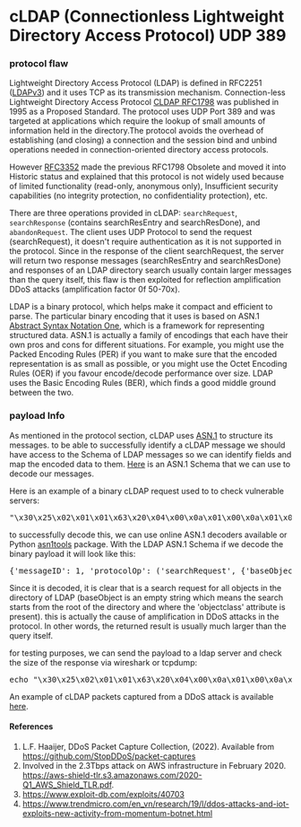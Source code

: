 # cLDAP (Connectionless Lightweight Directory Access Protocol) UDP 389


### protocol flaw


Lightweight Directory Access Protocol (LDAP) is defined in RFC2251 ([LDAPv3](https://tools.ietf.org/html/rfc2251)) and it uses TCP as its transmission mechanism. Connection-less Lightweight Directory Access Protocol [CLDAP RFC1798](https://datatracker.ietf.org/doc/html/rfc1798) was published in 1995 as a Proposed Standard.  The protocol uses UDP Port 389 and was targeted at applications which require the lookup of small amounts of information held in the directory.The protocol avoids the overhead of establishing (and closing) a connection and the session bind and unbind operations needed in connection-oriented directory access protocols.


However [RFC3352](https://datatracker.ietf.org/doc/html/rfc3352) made the previous RFC1798 Obsolete and moved it into Historic status and explained that this protocol is not widely used because of limited functionality (read-only, anonymous only), Insufficient security capabilities (no integrity protection, no confidentiality protection), etc.


There are three operations provided in cLDAP: `searchRequest`, `searchResponse` (contains searchResEntry and searchResDone), and `abandonRequest`. The client uses UDP Protocol to send the request (searchRequest), it doesn't require authentication as it is not supported in the protocol. Since in the response of the client searchRequest, the server will return two response messages (searchResEntry and searchResDone) and responses of an LDAP directory search usually contain larger messages than the query itself, this flaw is then exploited for reflection amplification DDoS attacks (amplification factor 0f 50-70x).

LDAP is a binary protocol, which helps make it compact and efficient to parse. The particular binary encoding that it uses is based on ASN.1 [Abstract Syntax Notation One](https://en.wikipedia.org/wiki/ASN.1), which is a framework for representing structured data. ASN.1 is actually a family of encodings that each have their own pros and cons for different situations. For example, you might use the Packed Encoding Rules (PER) if you want to make sure that the encoded representation is as small as possible, or you might use the Octet Encoding Rules (OER) if you favour encode/decode performance over size. LDAP uses the Basic Encoding Rules (BER), which finds a good middle ground between the two.

### payload Info

As mentioned in the protocol section, cLDAP uses [ASN.1](https://datatracker.ietf.org/doc/html/rfc1798#section-4) to structure its messages. to be able to successfully identify a cLDAP message we should have access to the Schema of LDAP messages so we can identify fields and map the encoded data to them. [Here](docker/ldap-v3.asn) is an ASN.1 Schema that we can use to decode our messages.

Here is an example of a binary cLDAP request used to to check vulnerable servers: <pre> "\x30\x25\x02\x01\x01\x63\x20\x04\x00\x0a\x01\x00\x0a\x01\x00\x02\x01\x00\x02\x01\x00\x01\x01\x00\x87\x0b\x6f\x62\x6a\x65\x63\x74\x63\x6c\x61\x73\x73\x30\x00</pre>

to successfully decode this, we can use online ASN.1 decoders available or Python [asn1tools](https://pypi.org/project/asn1tools/) package.
With the LDAP ASN.1 Schema if we decode the binary payload it will look like this:
<pre>
{'messageID': 1, 'protocolOp': ('searchRequest', {'baseObject': b'', 'scope': 'baseObject', 'derefAliases': 'neverDerefAliases', 'sizeLimit': 0, 'timeLimit': 0, 'typesOnly': False, 'filter': ('present', b'objectclass'), 'attributes': []})}
</pre>
Since it is decoded, it is clear that is a search request for all objects in the directory of LDAP (baseObject is an empty string which means the search starts from the root of the directory and where the 'objectclass' attribute is present). this is actually the cause of amplification in DDoS attacks in the protocol. In other words, the returned result is usually much larger than the query itself.

for testing purposes, we can send the payload to a ldap server and check the size of the response via wireshark or tcpdump:
<pre>echo "\x30\x25\x02\x01\x01\x63\x20\x04\x00\x0a\x01\x00\x0a\x01\x00\x02\x01\x00\x02\x01\x00\x01\x01\x00\x87\x0b\x6f\x62\x6a\x65\x63\x74\x63\x6c\x61\x73\x73\x30\x00" | nc -4u -w1 SERVER-ADDRESS-HERE 389</pre>

An example of cLDAP packets captured from a DDoS attack is available [here](amp.cldap.pcap).





#### References
1) L.F. Haaijer, DDoS Packet Capture Collection, (2022). Available from https://github.com/StopDDoS/packet-captures
2) Involved in the 2.3Tbps attack on AWS infrastructure in February 2020. <https://aws-shield-tlr.s3.amazonaws.com/2020-Q1_AWS_Shield_TLR.pdf>.
3) https://www.exploit-db.com/exploits/40703
4) https://www.trendmicro.com/en_vn/research/19/l/ddos-attacks-and-iot-exploits-new-activity-from-momentum-botnet.html

